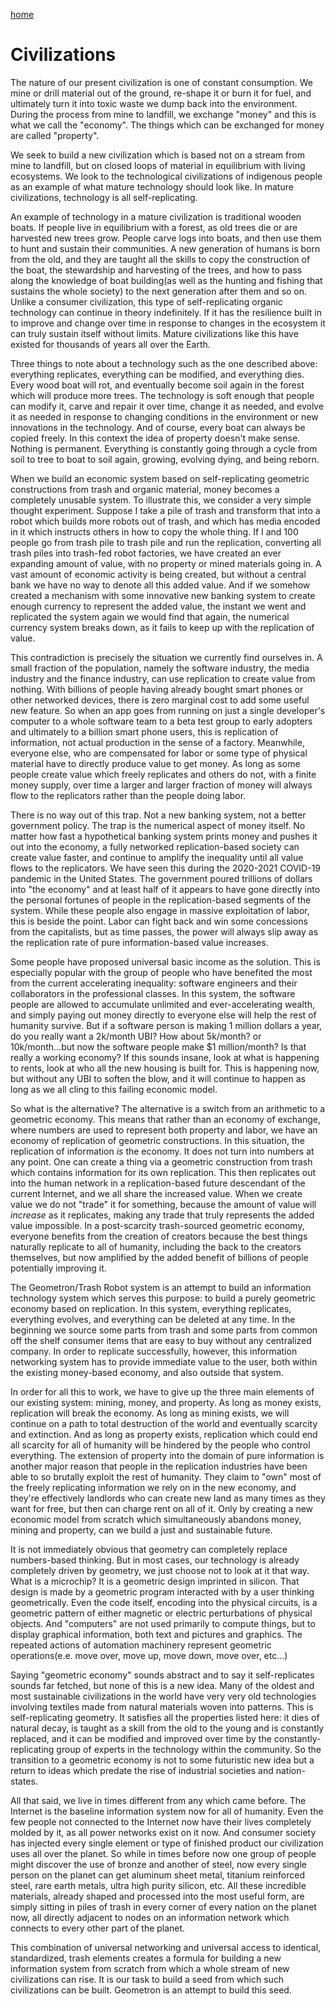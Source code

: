 [home](index.html)

# Civilizations

The nature of our present civilization is one of constant consumption.  We mine or drill material out of the ground, re-shape it or burn it for fuel, and ultimately turn it into toxic waste we dump back into the environment.  During the process from mine to landfill, we exchange "money" and this is what we call the "economy".  The things which can be exchanged for money are called "property".

We seek to build a new civilization which is based not on a stream from mine to landfill, but on closed loops of material in equilibrium with living ecosystems.  We look to the technological civilizations of indigenous people as an example of what mature technology should look like. In mature civilizations, technology is all self-replicating. 

An example of technology in a mature civilization is traditional wooden boats.  If people live in equilibrium with a forest, as old trees die or are harvested new trees grow. People carve logs into boats, and then use them to hunt and sustain their communities.  A new generation of humans is born from the old, and they are taught all the skills to copy the construction of the boat, the stewardship and harvesting of the trees, and how to pass along the knowledge of boat building(as well as the hunting and fishing that sustains the whole society) to the next generation after them and so on.  Unlike a consumer civilization, this type of self-replicating organic technology can continue in theory indefinitely.  If it has the resilience built in to improve and change over time in response to changes in the ecosystem it can truly sustain itself without limits.  Mature civilizations like this have existed for thousands of years all over the Earth. 

Three things to note about a technology such as the one described above: everything replicates, everything can be modified, and everything dies.  Every wood boat will rot, and eventually become soil again in the forest which will produce more trees.  The technology is soft enough that people can modify it, carve and repair it over time, change it as needed, and evolve it as needed in response to changing conditions in the environment or new innovations in the technology.  And of course, every boat can always be copied freely.  In this context the idea of property doesn't make sense.  Nothing is permanent.  Everything is constantly going through a cycle from soil to tree to boat to soil again, growing, evolving dying, and being reborn.  


When we build an economic system based on self-replicating geometric constructions from trash and organic material, money becomes a completely unusable system. To illustrate this, we consider a very simple thought experiment.  Suppose I take a pile of trash and transform that into a robot which builds more robots out of trash, and which has media encoded in it which instructs others in how to copy the whole thing.  If I and 100 people go from trash pile to trash pile and run the replication, converting all trash piles into trash-fed robot factories, we have created an ever expanding amount of value, with no property or mined materials going in.  A vast amount of economic activity is being created, but without a central bank we have no way to denote all this added value. And if we somehow created a mechanism with some innovative new banking system to create enough currency to represent the added value, the instant we went and replicated the system again we would find that again, the numerical currency system breaks down, as it fails to keep up with the replication of value. 

This contradiction is precisely the situation we currently find ourselves in.  A small fraction of the population, namely the software industry, the media industry and the finance industry, can use replication to create value from nothing.  With billions of people having already bought smart phones or other networked devices, there is zero marginal cost to add some useful new feature.  So when an app goes from running on just a single developer's computer to a whole software team to a beta test group to early adopters and ultimately to a billion smart phone users, this is replication of information, not actual production in the sense of a factory.  Meanwhile, everyone else, who are compensated for labor or some type of physical material have to directly produce value to get money. As long as some people create value which freely replicates and others do not, with a finite money supply, over time a larger and larger fraction of money will always flow to the replicators rather than the people doing labor.  

There is no way out of this trap.  Not a new banking system, not a better government policy. The trap is the numerical aspect of money itself.  No matter how fast a hypothetical banking system prints money and pushes it out into the economy, a fully networked replication-based society can create value faster, and continue to amplify the inequality until all value flows to the replicators.  We have seen this during the 2020-2021 COVID-19 pandemic in the United States.  The government poured trillions of dollars into "the economy" and at least half of it appears to have gone directly into the personal fortunes of people in the replication-based segments of the system.  While these people also engage in massive exploitation of labor, this is beside the point.  Labor can fight back and win some concessions from the capitalists, but as time passes, the power will always slip away as the replication rate of pure information-based value increases.  

Some people have proposed universal basic income as the solution.  This is especially popular with the group of people who have benefited the most from the current accelerating inequality: software engineers and their collaborators in the professional classes.  In this system, the software people are allowed to accumulate unlimited and ever-accelerating wealth, and simply paying out money directly to everyone else will help the rest of humanity survive.  But if a software person is making 1 million dollars a year, do you really want a 2k/month UBI?  How about 5k/month? or 10k/month...but now the software people make $1 million/month?  Is that really a working economy? If this sounds insane, look at what is happening to rents, look at who all the new housing is built for.  This is happening now, but without any UBI to soften the blow, and it will continue to happen as long as we all cling to this failing economic model.  

So what is the alternative?  The alternative is a switch from an arithmetic to a geometric economy.  This means that rather than an economy of exchange, where numbers are used to represent both property and labor, we have an economy of replication of geometric constructions.  In this situation, the replication of information *is* the economy. It does not turn into numbers at any point.  One can create a thing via a geometric construction from trash which contains information for its own replication. This then replicates out into the human network in a replication-based future descendant of the current Internet, and we all share the increased value.  When we create value we do not "trade" it for something, because the amount of value will *increase* as it replicates, making any trade that truly represents the added value impossible.  In a post-scarcity trash-sourced geometric economy, everyone benefits from the creation of creators because the best things naturally replicate to all of humanity, including the back to the creators themselves, but now amplified by the added benefit of billions of people potentially improving it.

The Geometron/Trash Robot system is an attempt to build an information technology system which serves this purpose: to build a purely geometric economy based on replication.  In this system, everything replicates, everything evolves, and everything can be deleted at any time.  In the beginning we source some parts from trash and some parts from common off the shelf consumer items that are easy to buy without any centralized company.  In order to replicate successfully, however, this information networking system has to provide immediate value to the user, both within the existing money-based economy, and also outside that system.  

In order for all this to work, we have to give up the three main elements of our existing system: mining, money, and property.  As long as money exists, replication will break the economy.  As long as mining exists, we will continue on a path to total destruction of the world and eventually scarcity and extinction.  And as long as property exists, replication which could end all scarcity for all of humanity will be hindered by the people who control everything.  The extension of property into the domain of pure information is another major reason that people in the replication industries have been able to so brutally exploit the rest of humanity.  They claim to "own" most of the freely replicating information we rely on in the new economy, and they're effectively landlords who can create new land as many times as they want for free, but then can charge rent on all of it.  Only by creating a new economic model from scratch which simultaneously abandons money, mining and property, can we build a just and sustainable future.

It is not immediately obvious that geometry can completely replace numbers-based thinking.  But in most cases, our technology is already completely driven by geometry, we just choose not to look at it that way.  What is a microchip?  It is a geometric design imprinted in silicon.  That design is made by a geometric program interacted with by a user thinking geometrically.  Even the code itself, encoding into the physical circuits, is a geometric pattern of either magnetic or electric perturbations of physical objects.  And "computers" are not used primarily to compute things, but to display graphical information, both text and pictures and graphics.  The repeated actions of automation machinery represent geometric operations(e.e. move over, move up, move down, move over, etc...) 

Saying "geometric economy" sounds abstract and to say it self-replicates sounds far fetched, but none of this is a new idea.  Many of the oldest and most sustainable civilizations in the world have very very old technologies involving textiles made from natural materials woven into patterns.  This is self-replicating geometry.  It satisfies all the properties listed here: it dies of natural decay, is taught as a skill from the old to the young and is constantly replaced, and it can be modified and improved over time by the constantly-replicating group of experts in the technology within the community. So the transition to a geometric economy is not to some futuristic new idea but a return to ideas which predate the rise of industrial societies and nation-states.

All that said, we live in times different from any which came before.  The Internet is the baseline information system now for all of humanity.  Even the few people not connected to the Internet now have their lives completely molded by it, as all power networks exist on it now.  And consumer society has injected every single element or type of finished product our civilization uses all over the planet.  So while in times before now one group of people might discover the use of bronze and another of steel, now every single person on the planet can get aluminum sheet metal, titanium reinforced steel, rare earth metals, ultra high purity silicon, etc.  All these incredible materials, already shaped and processed into the most useful form, are simply sitting in piles of trash in every corner of every nation on the planet now, all directly adjacent to nodes on an information network which connects to every other part of the planet.

This combination of universal networking and universal access to identical, standardized, trash elements creates a formula for building a new information system from scratch from which a whole stream of new civilizations can rise.  It is our task to build a seed from which such civilizations can be built.  Geometron is an attempt to build this seed.




